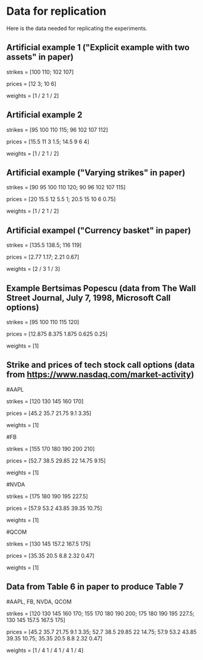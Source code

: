 # Data for replication

Here is the data needed for replicating the experiments. 


## Artificial example 1 ("Explicit example with two assets" in paper)

strikes = [100 110; 102 107]


prices = [12 3; 10 6]

weights = [1 / 2 1 / 2]


## Artificial example 2

strikes = [95 100 110 115;
    96 102 107 112]

prices = [15.5 11 3 1.5;
    14.5 9 6 4]

weights = [1 / 2 1 / 2]


## Artificial example ("Varying strikes" in paper)

strikes = [90 95 100 110 120;
    90 96 102 107 115]
    
prices = [20 15.5 12 5.5 1;
    20.5 15 10 6 0.75]
  
weights = [1 / 2 1 / 2]


## Artificial exampel ("Currency basket" in paper)

strikes = [135.5 138.5;
    116 119]
    
prices = [2.77 1.17;
    2.21 0.67]
    
weights = [2 / 3 1 / 3]


## Example Bertsimas Popescu (data from The Wall Street Journal, July 7, 1998, Microsoft Call options)

strikes = [95 100 110 115 120]

prices = [12.875 8.375 1.875 0.625 0.25]

weights = [1]

## Strike and prices of tech stock call options (data from https://www.nasdaq.com/market-activity)

#AAPL

strikes = [120 130 145 160 170]

prices = [45.2 35.7 21.75 9.1 3.35]

weights = [1]

#FB

strikes = [155 170 180 190 200 210]

prices = [52.7 38.5 29.85 22 14.75 9.15]

weights = [1]

#NVDA

strikes = [175 180 190 195 227.5]

prices = [57.9 53.2 43.85 39.35 10.75]

weights = [1]

#QCOM

strikes = [130 145 157.2 167.5 175]

prices = [35.35 20.5 8.8 2.32 0.47]

weights = [1]

## Data from Table 6 in paper to produce Table 7

#AAPL, FB, NVDA, QCOM

strikes = [120 130 145 160 170;
    155 170 180 190 200;
    175 180 190 195 227.5;
    130 145 157.5 167.5 175]
    
prices = [45.2 35.7 21.75 9.1 3.35;
    52.7 38.5 29.85 22 14.75;
    57.9 53.2 43.85 39.35 10.75;
    35.35 20.5 8.8 2.32 0.47]

weights = [1 / 4 1 / 4 1 / 4 1 / 4]
